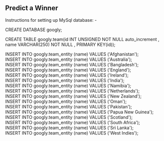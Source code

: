 ## Predict a Winner


Instructions for setting up MySql database: -

CREATE DATABASE googly;  

CREATE TABLE googly.team(id INT UNSIGNED NOT NULL auto_increment , name VARCHAR(250) NOT NULL , PRIMARY KEY(id));  

INSERT INTO googly.team_entity (name) VALUES ('Afghanistan');  
INSERT INTO googly.team_entity (name) VALUES ('Australia');  
INSERT INTO googly.team_entity (name) VALUES ('Bangladesh');  
INSERT INTO googly.team_entity (name) VALUES ('England');  
INSERT INTO googly.team_entity (name) VALUES ('Ireland');  
INSERT INTO googly.team_entity (name) VALUES ('India');  
INSERT INTO googly.team_entity (name) VALUES ('Namibia');  
INSERT INTO googly.team_entity (name) VALUES ('Netherlands');  
INSERT INTO googly.team_entity (name) VALUES ('New Zealand');  
INSERT INTO googly.team_entity (name) VALUES ('Oman');  
INSERT INTO googly.team_entity (name) VALUES ('Pakistan');  
INSERT INTO googly.team_entity (name) VALUES ('Papua New Guinea');  
INSERT INTO googly.team_entity (name) VALUES ('Scotland');  
INSERT INTO googly.team_entity (name) VALUES ('South Africa');  
INSERT INTO googly.team_entity (name) VALUES ('Sri Lanka');  
INSERT INTO googly.team_entity (name) VALUES ('West Indies');  
